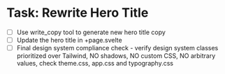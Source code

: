 # Task: Rewrite Hero Title

- [ ] Use write_copy tool to generate new hero title copy
- [ ] Update the hero title in +page.svelte 
- [ ] Final design system compliance check - verify design system classes prioritized over Tailwind, NO shadows, NO custom CSS, NO arbitrary values, check theme.css, app.css and typography.css